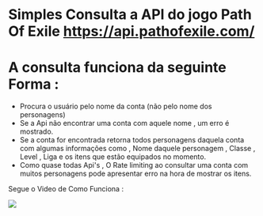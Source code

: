 # Simples Consulta a API do jogo Path Of Exile https://api.pathofexile.com/

# A consulta funciona da seguinte Forma :

- Procura o usuário pelo nome da conta (não pelo nome dos personagens)
- Se a Api não encontrar uma conta com aquele nome , um erro é mostrado.
- Se a conta for encontrada  retorna todos personagens daquela conta com algumas informações
como , Nome daquele personagem , Classe , Level , Liga e os itens que estão equipados no momento.
- Como quase todas Api's , O Rate limiting ao consultar uma conta com muitos personagens pode apresentar erro na hora de mostrar
os itens.

Segue o Video de Como Funciona :

<img src="https://im7.ezgif.com/tmp/ezgif-7-8f04de0564af.gif" />
